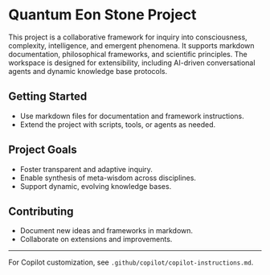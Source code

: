 # Quantum Eon Stone Project

This project is a collaborative framework for inquiry into consciousness, complexity, intelligence, and emergent phenomena. It supports markdown documentation, philosophical frameworks, and scientific principles. The workspace is designed for extensibility, including AI-driven conversational agents and dynamic knowledge base protocols.

## Getting Started
- Use markdown files for documentation and framework instructions.
- Extend the project with scripts, tools, or agents as needed.

## Project Goals
- Foster transparent and adaptive inquiry.
- Enable synthesis of meta-wisdom across disciplines.
- Support dynamic, evolving knowledge bases.

## Contributing
- Document new ideas and frameworks in markdown.
- Collaborate on extensions and improvements.

---
For Copilot customization, see `.github/copilot/copilot-instructions.md`.
